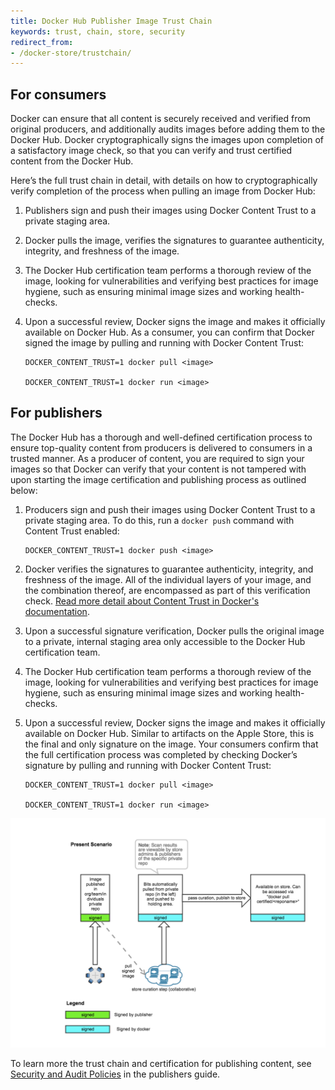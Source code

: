 ```yaml
---
title: Docker Hub Publisher Image Trust Chain
keywords: trust, chain, store, security
redirect_from:
- /docker-store/trustchain/
---
```


## For consumers

Docker can ensure that all content is securely received and verified from original
producers, and additionally audits images before adding them to the Docker
Hub. Docker cryptographically signs the images upon completion of a
satisfactory image check, so that you can verify and trust certified content
from the Docker Hub.

Here’s the full trust chain in detail, with details on how to cryptographically
verify completion of the process when pulling an image from Docker Hub:

1. Publishers sign and push their images using Docker Content Trust to a private staging area.

2. Docker pulls the image, verifies the signatures to guarantee authenticity, integrity, and freshness of the image.

3. The Docker Hub certification team performs a thorough review of the image, looking for vulnerabilities and verifying best practices for image hygiene, such as ensuring minimal image sizes and working health-checks.

4. Upon a successful review, Docker signs the image and makes it officially available on Docker Hub. As a consumer, you can confirm that Docker signed the image by pulling and running with Docker Content Trust:

    ```shell
    DOCKER_CONTENT_TRUST=1 docker pull <image>

    DOCKER_CONTENT_TRUST=1 docker run <image>
    ```

## For publishers

The Docker Hub has a thorough and well-defined certification process to ensure
top-quality content from producers is delivered to consumers in a trusted
manner. As a producer of content, you are required to sign your images so
that Docker can verify that your content is not tampered with upon starting the
image certification and publishing process as outlined below:

1. Producers sign and push their images using Docker Content Trust to a private staging area. To do this, run a `docker push` command with Content Trust enabled:

    ```shell
    DOCKER_CONTENT_TRUST=1 docker push <image>
    ```

2. Docker verifies the signatures to guarantee authenticity, integrity, and freshness of the image. All of the individual layers of your image, and the combination thereof, are encompassed as part of this verification check. [Read more detail about Content Trust in Docker's documentation](../../engine/security/trust/index.md).

3. Upon a successful signature verification, Docker pulls the original image to a private, internal staging area only accessible to the Docker Hub certification team.

4. The Docker Hub certification team performs a thorough review of the image, looking for vulnerabilities and verifying best practices for image hygiene, such as ensuring minimal image sizes and working health-checks.

5. Upon a successful review, Docker signs the image and makes it officially available on Docker Hub. Similar to artifacts on the Apple Store, this is the final and only signature on the image. Your consumers confirm that the full certification process was completed by checking Docker’s signature by pulling and running with Docker Content Trust:

    ```shell
    DOCKER_CONTENT_TRUST=1 docker pull <image>

    DOCKER_CONTENT_TRUST=1 docker run <image>
    ```

![Store Trust Chain signing process](images/image_0.png)

To learn more the trust chain and certification for publishing content, see
[Security and Audit Policies](publish.md#security-and-audit-policies) in the
publishers guide.
